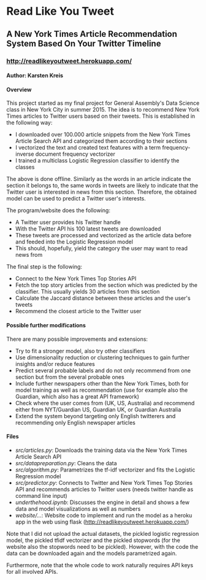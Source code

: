 # Read Like You Tweet

## A New York Times Article Recommendation System Based On Your Twitter Timeline

### http://readlikeyoutweet.herokuapp.com/

#### Author: Karsten Kreis

#### Overview

This project started as my final project for General Assembly's Data Science class in New York City in summer 2015. The idea is to recommend New York Times articles to Twitter users based on their tweets. This is established in the following way:

* I downloaded over 100.000 article snippets from the New York Times Article Search API and categorized them according to their sections
* I vectorized the text and created text features with a term frequency-inverse document frequency vectorizer
* I trained a multiclass Logistic Regression classifier to identify the classes

The above is done offline. Similarly as the words in an article indicate the section it belongs to, the same words in tweets are likely to indicate that the Twitter user is interested in news from this section. Therefore, the obtained model can be used to predict a Twitter user's interests.

The program/website does the following:

* A Twitter user provides his Twitter handle
* With the Twitter API his 100 latest tweets are downloaded
* These tweets are processed and vectorized as the article data before and feeded into the Logistic Regression model
* This should, hopefully, yield the category the user may want to read news from

The final step is the following:

* Connect to the New York Times Top Stories API
* Fetch the top story articles from the section which was predicted by the classifier. This usually yields 30 articles from this section
* Calculate the Jaccard distance between these articles and the user's tweets
* Recommend the closest article to the Twitter user


#### Possible further modifications

There are many possible improvements and extensions:

* Try to fit a stronger model, also try other classifiers
* Use dimensionality reduction or clustering techniques to gain further insights and/or reduce features
* Predict several probable labels and do not only recommend from one section but from the several probable ones
* Include further newspapers other than the New York Times, both for model training as well as recommendation (use for example also the Guardian, which also has a great API framework)
* Check where the user comes from (UK, US, Australia) and recommend either from NYT/Guardian US, Guardian UK, or Guardian Australia
* Extend the system beyond targeting only English twitterers and recommending only English newspaper articles

#### Files

* *src/articles.py*: Downloads the training data via the New York Times Article Search API
* *src/datapreparation.py*: Cleans the data
* *src/algorithm.py*: Parametrizes the tf-idf vectorizer and fits the Logistic Regression model
* *src/predictor.py*: Connects to Twitter and New York Times Top Stories API and recommends articles to Twitter users (needs twitter handle as command line input)
* *underthehood.ipynb*: Discusses the engine in detail and shows a few data and model visualizations as well as numbers
* *website/...*: Website code to implement and run the model as a heroku app in the web using flask (http://readlikeyoutweet.herokuapp.com/)

Note that I did not upload the actual datasets, the pickled logistic regression model, the pickled tfidf vectorizer and the pickled stopwords (for the website also the stopwords need to be pickled). However, with the code the data can be downloaded again and the models parametrized again.

Furthermore, note that the whole code to work naturally requires API keys for all involved APIs.
